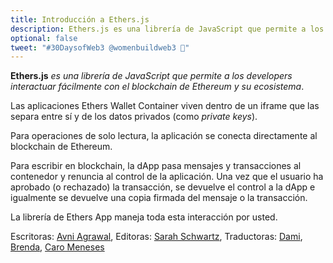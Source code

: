 ```yaml
---
title: Introducción a Ethers.js
description: Ethers.js es una librería de JavaScript que permite a los developers interactuar fácilmente con el blockchain de Ethereum y su ecosistema.
optional: false
tweet: "#30DaysofWeb3 @womenbuildweb3 🌈"
---
```



**Ethers.js** *es una librería de JavaScript que permite a los developers interactuar fácilmente con el blockchain de Ethereum y su ecosistema*.

Las aplicaciones Ethers Wallet Container viven dentro de un iframe que las separa entre sí y de los datos privados (como *private keys*).

Para operaciones de solo lectura, la aplicación se conecta directamente al blockchain de Ethereum.

Para escribir en blockchain, la dApp pasa mensajes y transacciones al contenedor y renuncia al control de la aplicación. Una vez que el usuario ha aprobado (o rechazado) la transacción, se devuelve el control a la dApp e igualmente se devuelve una copia firmada del mensaje o la transacción.

La librería de Ethers App maneja toda esta interacción por usted.

Escritoras: [Avni Agrawal](https://twitter.com/AvniAgrawal1802),
Editoras: [Sarah Schwartz](https://twitter.com/schwartzswartz),
Traductoras: [Dami](https://twitter.com/dakitidami), [Brenda](https://twitter.com/engineerbrenda), [Caro Meneses](https://twitter.com/carmedinat)
